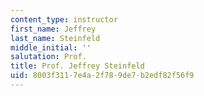 ```yaml
---
content_type: instructor
first_name: Jeffrey
last_name: Steinfeld
middle_initial: ''
salutation: Prof.
title: Prof. Jeffrey Steinfeld
uid: 8003f311-7e4a-2f78-9de7-b2edf82f56f9
---
```


